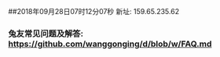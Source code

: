 ##2018年09月28日07时12分07秒 新址: 159.65.235.62
### 兔友常见问题及解答: https://github.com/wanggonging/d/blob/w/FAQ.md
